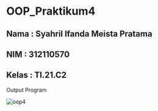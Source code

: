 # OOP_Praktikum4

## Nama : Syahril Ifanda Meista Pratama
## NIM : 312110570
## Kelas : TI.21.C2

Output Program

![oop4](https://user-images.githubusercontent.com/116256448/201448265-a3d18b87-8ac4-4a31-aac7-21c8987e8842.png)
